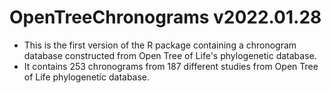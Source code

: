 
# OpenTreeChronograms v2022.01.28

 - This is the first version of the R package containing a chronogram database constructed from Open Tree of Life's phylogenetic database.
 - It contains 253 chronograms from 187 different studies from Open Tree of Life phylogenetic database.
